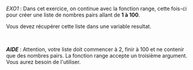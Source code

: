 

*EXO1* :
Dans cet exercice, on continue avec la fonction range, cette fois-ci pour créer une liste de nombres pairs allant de **1 à 100**.

Vous devez récupérer cette liste dans une variable resultat.

<br>

***AIDE*** : Attention, votre liste doit commencer à 2, finir à 100 et ne contenir que des nombres pairs.
La fonction range accepte un troisième argument. Vous aurez besoin de l'utiliser.

